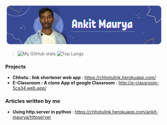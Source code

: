 <img src="ankit-top.png"/>

> ![My GitHub stats](https://github-readme-stats.vercel.app/api?username=maurya-ankit&show_icons=true&theme=radical)
![Top Langs](https://github-readme-stats.vercel.app/api/top-langs/?username=maurya-ankit&layout=compact&theme=radical)

### Projects
 - **Chhotu : link shortener web app** : https://chhotulink.herokuapp.com/ 
 - **E-Classroom : A clone App of google Classroom** : http://e-classroom-5ca34.web.app/

### Articles written by me
- **Using http.server in python** : https://chhotulink.herokuapp.com/ankit-maurya/httpserver

